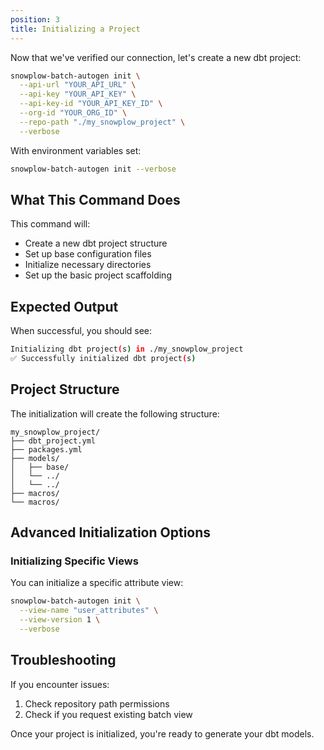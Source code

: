 ```yaml
---
position: 3
title: Initializing a Project
---
```


Now that we've verified our connection, let's create a new dbt project:

```bash
snowplow-batch-autogen init \
  --api-url "YOUR_API_URL" \
  --api-key "YOUR_API_KEY" \
  --api-key-id "YOUR_API_KEY_ID" \
  --org-id "YOUR_ORG_ID" \
  --repo-path "./my_snowplow_project" \
  --verbose
```

With environment variables set:

```bash
snowplow-batch-autogen init --verbose
```

## What This Command Does

This command will:

- Create a new dbt project structure
- Set up base configuration files
- Initialize necessary directories
- Set up the basic project scaffolding

## Expected Output

When successful, you should see:

```bash
Initializing dbt project(s) in ./my_snowplow_project
✅ Successfully initialized dbt project(s)
```

## Project Structure

The initialization will create the following structure:

```
my_snowplow_project/
├── dbt_project.yml
├── packages.yml
├── models/
│   ├── base/
│   └── ../
│   └── ../
├── macros/
└── macros/
```

## Advanced Initialization Options

### Initializing Specific Views

You can initialize a specific attribute view:

```bash
snowplow-batch-autogen init \
  --view-name "user_attributes" \
  --view-version 1 \
  --verbose
```

## Troubleshooting

If you encounter issues:

1. Check repository path permissions
2. Check if you request existing batch view

Once your project is initialized, you're ready to generate your dbt models.

